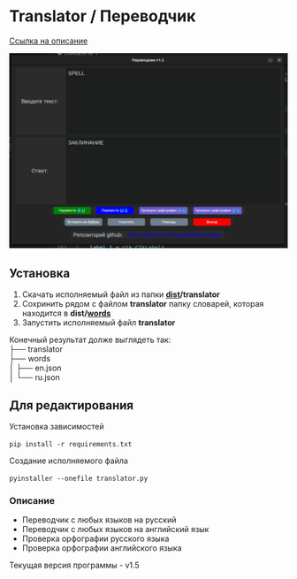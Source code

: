 # Translator / Переводчик 

[Ссылка на описание](#описание)

![v1.5](images/v1.5.png)

## Установка
1. Скачать исполняемый файл из папки **[dist](/dist/)/translator**
2. Сохринить рядом с файлом **translator** папку словарей, которая находится в **dist/[words](/dist/words/)**
3. Запустить исполняемый файл **translator** 

Конечный результат долже выглядеть так:<br>
├── translator<br>
├── words<br>
│ ├── en.json <br>
│ └── ru.json

## Для редактирования
Установка зависимостей

`pip install -r requirements.txt`

Создание исполняемого файла

`pyinstaller --onefile translator.py`

### Описание

- Переводчик с любых языков на русский
- Переводчик с любых языков на английский язык
- Проверка орфографии русского языка
- Проверка орфографии английского языка

Текущая версия программы - v1.5
